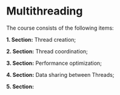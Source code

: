 # Multithreading

The course consists of the following items:

**1. Section:** Thread creation;

**2. Section:** Thread coordination;

**3. Section:** Performance optimization;

**4. Section:** Data sharing between Threads;

**5. Section:** 
